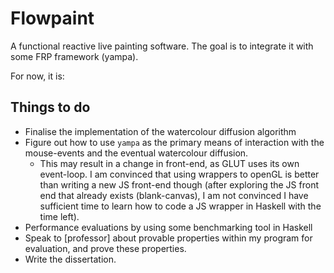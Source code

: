 # Flowpaint
A functional reactive live painting software. The goal is to integrate it with some FRP framework (yampa).

For now, it is:



## Things to do
- Finalise the implementation of the watercolour diffusion algorithm
- Figure out how to use `yampa` as the primary means of interaction with the mouse-events and the eventual watercolour diffusion.
    - This may result in a change in front-end, as GLUT uses its own event-loop. I am convinced that using wrappers to openGL is better than writing a new JS front-end though (after exploring the JS front end that already exists (blank-canvas), I am not convinced I have sufficient time to learn how to code a JS wrapper in Haskell with the time left).
- Performance evaluations by using some benchmarking tool in Haskell
- Speak to [professor] about provable properties within my program for evaluation, and prove these properties.
- Write the dissertation.
